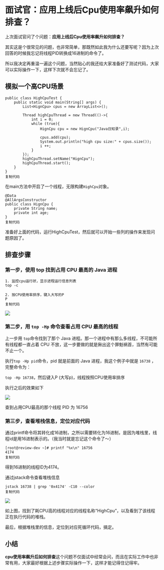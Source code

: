 # 面试官：应用上线后Cpu使用率飙升如何排查？

上次面试官问了个问题：**应用上线后Cpu使用率飙升如何排查？**

其实这是个很常见的问题，也非常简单，那既然如此我为什么还要写呢？因为上次回答的时候我忘记将线程PID转换成16进制的命令了。

所以我决定再重温一遍这个问题，当然贴心的我还给大家准备好了测试代码，大家可以实际操作一下，这样下次就不会忘记了。

## 模拟一个高CPU场景

```
public class HighCpuTest {
    public static void main(String[] args) {
        List<HignCpu> cpus = new ArrayList<>();

        Thread highCpuThread = new Thread(()->{
            int i = 0;
            while (true){
                HignCpu cpu = new HignCpu("Java日知录",i);

                cpus.add(cpu);
                System.out.println("high cpu size:" + cpus.size());
                i ++;
            }
        });
        highCpuThread.setName("HignCpu");
        highCpuThread.start();
    }
}
复制代码

```

在main方法中开启了一个线程，无限构建`HighCpu`对象。

```
@Data
@AllArgsConstructor
public class HignCpu {
    private String name;
    private int age;
}
复制代码

```

准备好上面的代码，运行HighCpuTest，然后就可以开始一些列的操作来发现问题原因了。

## 排查步骤

### 第一步，使用 top 找到占用 CPU 最高的 Java 进程

```
1. 监控cpu运行状，显示进程运行信息列表
top -c

2. 按CPU使用率排序，键入大写的P
P
复制代码

```

![](https://p3-juejin.byteimg.com/tos-cn-i-k3u1fbpfcp/7d533c597bac439f84541251ac0b0d4c~tplv-k3u1fbpfcp-zoom-in-crop-mark:4536:0:0:0.awebp)

### 第二步，用 `top -Hp` 命令查看占用 CPU 最高的线程

上一步用 `top`命令找到了那个 Java 进程。那一个进程中有那么多线程，不可能所有线程都一直占着 CPU 不放，这一步要做的就是揪出这个罪魁祸首，当然有可能不止一个。

执行`top -Hp pid`命令，pid 就是前面的 Java 进程，我这个例子中就是 `16738` ，完整命令为：

`top -Hp 16738`，然后键入P (大写p)，线程按照CPU使用率排序

执行之后的效果如下

![](https://p3-juejin.byteimg.com/tos-cn-i-k3u1fbpfcp/a381dfe9e7ab4d0593505288811436c3~tplv-k3u1fbpfcp-zoom-in-crop-mark:4536:0:0:0.awebp)

查到占用CPU最高的那个线程 PID 为 16756

### 第三步，查看堆栈信息，定位对应代码

通过printf命令将其转化成16进制，之所以需要转化为16进制，是因为堆栈里，线程id是用16进制表示的。（我当时就是忘记这个命令了～）

```
[root@review-dev ~]# printf "%x\n" 16756
4174
复制代码

```

得到16进制的线程ID为4174。

通过jstack命令查看堆栈信息

```
jstack 16738 | grep '0x4174' -C10 --color
复制代码

```

![](https://p3-juejin.byteimg.com/tos-cn-i-k3u1fbpfcp/5e8507279e044c4f96678d664094088a~tplv-k3u1fbpfcp-zoom-in-crop-mark:4536:0:0:0.awebp)

如上图，找到了耗CPU高的线程对应的线程名称“HighCpu”，以及看到了该线程正在执行代码的堆栈。

最后，根据堆栈里的信息，定位到对应死循环代码，搞定。

## 小结

**cpu使用率飙升后如何排查**这个问题不仅面试中经常会问，而且在实际工作中也非常有用，大家最好根据上述步骤实际操作一下，这样才能记得住记得牢。